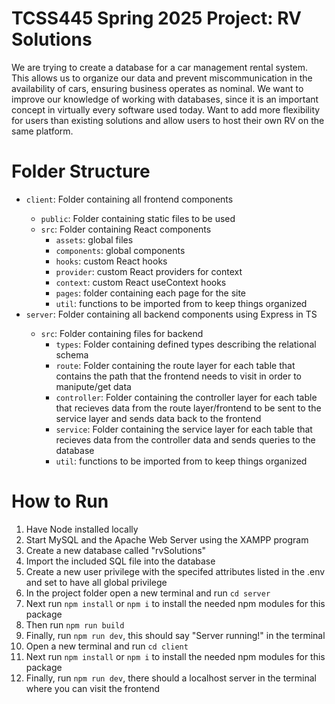 <h1>TCSS445 Spring 2025 Project: RV Solutions</h1>
<p>We are trying to create a database for a car management rental system. This allows us to organize our data and prevent miscommunication in the availability of cars, ensuring business operates as nominal. We want to improve our knowledge of working with databases, since it is an important concept in virtually every software used today. Want to add more flexibility for users than existing solutions and allow users to host their own RV on the same platform. </p>
<h1>Folder Structure</h1>
<ul>
    <li><code>client</code>: Folder containing all frontend components </li>
        <ul>
            <li><code>public</code>: Folder containing static files to be used
            <li><code>src</code>: Folder containing React components
            <ul>
                <li><code>assets</code>: global files
                <li><code>components</code>: global components
                <li><code>hooks</code>: custom React hooks
                <li><code>provider</code>: custom React providers for context
                <li><code>context</code>: custom React useContext hooks
                <li><code>pages</code>: folder containing each page for the site
                <li><code>util</code>: functions to be imported from to keep things organized
            </ul>
        </ul>
    <li><code>server</code>: Folder containing all backend components using Express in TS</li>
        <ul>
            <li><code>src</code>: Folder containing files for backend
            <ul>
                <li><code>types</code>: Folder containing defined types describing the relational schema
                <li><code>route</code>: Folder containing the route layer for each table that contains the path that the frontend needs to visit in order to manipute/get data
                <li><code>controller</code>: Folder containing the controller layer for each table that recieves data from the route layer/frontend to be sent to the service layer and sends data back to the frontend
                <li><code>service</code>: Folder containing the service layer for each table that recieves data from the controller data and sends queries to the database
                <li><code>util</code>: functions to be imported from to keep things organized
            </ul>
        </ul>
</ul>
    
<h1>How to Run</h1>
<ol>
    <li>Have Node installed locally</li>
    <li>Start MySQL and the Apache Web Server using the XAMPP program</li>
    <li>Create a new database called "rvSolutions"</li>
    <li>Import the included SQL file into the database</li>
    <li>Create a new user privilege with the specifed attributes listed in the .env and set to have all global privilege </li>
    <li>In the project folder open a new terminal and run <code>cd server</code></li>
    <li>Next run <code>npm install</code> or <code>npm i</code> to install the needed npm modules for this package</li>
    <li>Then run <code>npm run build</code></li>
    <li>Finally, run <code>npm run dev</code>, this should say "Server running!" in the terminal</li>
    <li>Open a new terminal and run <code>cd client</code></li>
    <li>Next run <code>npm install</code> or <code>npm i</code> to install the needed npm modules for this package</li>
    <li>Finally, run <code>npm run dev</code>, there should a localhost server in the terminal where you can visit the frontend</li>
</ol>



